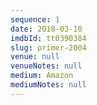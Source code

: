 ```yaml
---
sequence: 1
date: 2018-03-10
imdbId: tt0390384
slug: primer-2004
venue: null
venueNotes: null
medium: Amazon
mediumNotes: null
---
```


